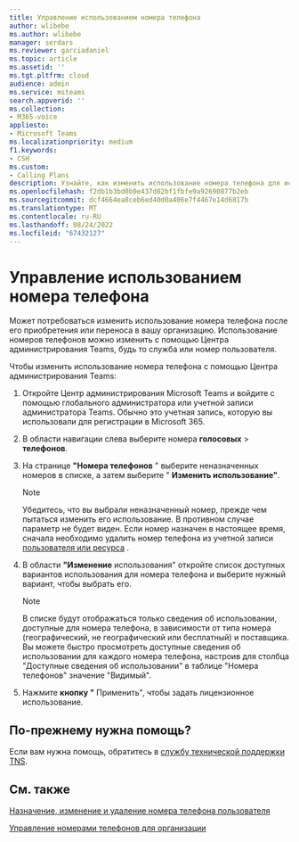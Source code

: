```yaml
---
title: Управление использованием номера телефона
author: wlibebe
ms.author: wlibebe
manager: serdars
ms.reviewer: garciadaniel
ms.topic: article
ms.assetid: ''
ms.tgt.pltfrm: cloud
audience: admin
ms.service: msteams
search.appverid: ''
ms.collection:
- M365-voice
appliesto:
- Microsoft Teams
ms.localizationpriority: medium
f1.keywords:
- CSH
ms.custom:
- Calling Plans
description: Узнайте, как изменить использование номера телефона для использования в качестве номера службы или номера пользователя.
ms.openlocfilehash: f2db1b3bd0b0e437d02bf1fbfe9a92690877b2eb
ms.sourcegitcommit: dcf4664ea8ceb6ed40d0a406e7f4467e14d6817b
ms.translationtype: MT
ms.contentlocale: ru-RU
ms.lasthandoff: 08/24/2022
ms.locfileid: "67432127"
---
```

# <a name="manage-the-usage-of-a-phone-number"></a>Управление использованием номера телефона

Может потребоваться изменить использование номера телефона после его приобретения или переноса в вашу организацию. Использование номеров телефонов можно изменить с помощью Центра администрирования Teams, будь то служба или номер пользователя.

Чтобы изменить использование номера телефона с помощью Центра администрирования Teams:

1. Откройте Центр администрирования Microsoft Teams и войдите с помощью глобального администратора или учетной записи администратора Teams. Обычно это учетная запись, которую вы использовали для регистрации в Microsoft 365.

2. В области навигации слева выберите номера **голосовых** \> **телефонов**.

3. На странице **"Номера телефонов** " выберите неназначенных номеров в списке, а затем выберите " **Изменить использование"**.

      > [!NOTE]
      > Убедитесь, что вы выбрали неназначенный номер, прежде чем пытаться изменить его использование. В противном случае параметр не будет виден. Если номер назначен в настоящее время, сначала необходимо удалить номер телефона из учетной записи [пользователя или ресурса](/MicrosoftTeams/assign-change-or-remove-a-phone-number-for-a-user#remove-a-phone-number-from-a-user) .

4. В области **"Изменение** использования" откройте список доступных вариантов использования для номера телефона и выберите нужный вариант, чтобы выбрать его.

      > [!NOTE]
      > В списке будут отображаться только сведения об использовании, доступные для номера телефона, в зависимости от типа номера (географический, не географический или бесплатный) и поставщика. Вы можете быстро просмотреть доступные сведения об использовании для каждого номера телефона, настроив для столбца "Доступные сведения об использовании" в таблице "Номера телефонов" значение "Видимый".

5. Нажмите **кнопку "** Применить", чтобы задать лицензионное использование.

## <a name="still-need-assistance"></a>По-прежнему нужна помощь?

Если вам нужна помощь, обратитесь в [службу технической поддержки TNS](/contact-tns-service-desk.md).

## <a name="related-topics"></a>См. также

[Назначение, изменение и удаление номера телефона пользователя](/microsoftteams/assign-change-or-remove-a-phone-number-for-a-user)

[Управление номерами телефонов для организации](/microsoftteams/manage-phone-numbers-for-your-organization)
